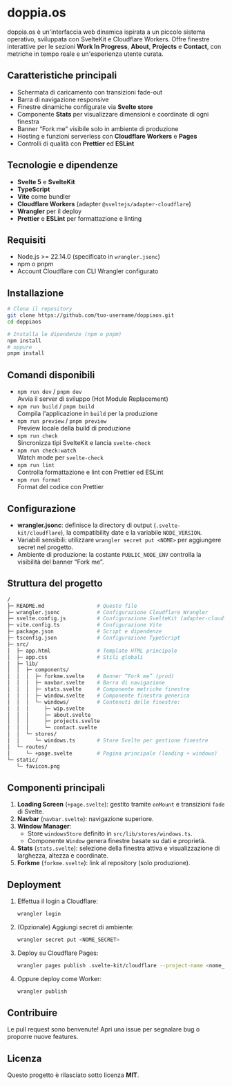# doppia.os

doppia.os è un'interfaccia web dinamica ispirata a un piccolo sistema operativo, sviluppata con SvelteKit e Cloudflare Workers. Offre finestre interattive per le sezioni **Work In Progress**, **About**, **Projects** e **Contact**, con metriche in tempo reale e un'esperienza utente curata.

## Caratteristiche principali

- Schermata di caricamento con transizioni fade-out
- Barra di navigazione responsive
- Finestre dinamiche configurate via **Svelte store**
- Componente **Stats** per visualizzare dimensioni e coordinate di ogni finestra
- Banner “Fork me” visibile solo in ambiente di produzione
- Hosting e funzioni serverless con **Cloudflare Workers** e **Pages**
- Controlli di qualità con **Prettier** ed **ESLint**

## Tecnologie e dipendenze

- **Svelte 5** e **SvelteKit**
- **TypeScript**
- **Vite** come bundler
- **Cloudflare Workers** (adapter `@sveltejs/adapter-cloudflare`)
- **Wrangler** per il deploy
- **Prettier** e **ESLint** per formattazione e linting

## Requisiti

- Node.js >= 22.14.0 (specificato in `wrangler.jsonc`)
- npm o pnpm
- Account Cloudflare con CLI Wrangler configurato

## Installazione

```bash
# Clona il repository
git clone https://github.com/tuo-username/doppiaos.git
cd doppiaos

# Installa le dipendenze (npm o pnpm)
npm install
# oppure
pnpm install
```

## Comandi disponibili

- `npm run dev` / `pnpm dev`  
  Avvia il server di sviluppo (Hot Module Replacement)
- `npm run build` / `pnpm build`  
  Compila l'applicazione in `build` per la produzione
- `npm run preview` / `pnpm preview`  
  Preview locale della build di produzione
- `npm run check`  
  Sincronizza tipi SvelteKit e lancia `svelte-check`
- `npm run check:watch`  
  Watch mode per `svelte-check`
- `npm run lint`  
  Controlla formattazione e lint con Prettier ed ESLint
- `npm run format`  
  Format del codice con Prettier

## Configurazione

- **wrangler.jsonc**: definisce la directory di output (`.svelte-kit/cloudflare`), la compatibility date e la variabile `NODE_VERSION`.
- Variabili sensibili: utilizzare `wrangler secret put <NOME>` per aggiungere secret nel progetto.
- Ambiente di produzione: la costante `PUBLIC_NODE_ENV` controlla la visibilità del banner “Fork me”.

## Struttura del progetto

```bash
/
├─ README.md                 # Questo file
├─ wrangler.jsonc            # Configurazione Cloudflare Wrangler
├─ svelte.config.js          # Configurazione SvelteKit (adapter-cloudflare)
├─ vite.config.ts            # Configurazione Vite
├─ package.json              # Script e dipendenze
├─ tsconfig.json             # Configurazione TypeScript
├─ src/
│  ├─ app.html               # Template HTML principale
│  ├─ app.css                # Stili globali
│  ├─ lib/
│  │  ├─ components/
│  │  │  ├─ forkme.svelte    # Banner “Fork me” (prod)
│  │  │  ├─ navbar.svelte    # Barra di navigazione
│  │  │  ├─ stats.svelte     # Componente metriche finestre
│  │  │  ├─ window.svelte    # Componente finestra generica
│  │  │  └─ windows/         # Contenuti delle finestre:
│  │  │     ├─ wip.svelte
│  │  │     ├─ about.svelte
│  │  │     ├─ projects.svelte
│  │  │     └─ contact.svelte
│  │  └─ stores/
│  │     └─ windows.ts       # Store Svelte per gestione finestre
│  └─ routes/
│     └─ +page.svelte        # Pagina principale (loading + windows)
└─ static/
   └─ favicon.png
```

## Componenti principali

1. **Loading Screen** (`+page.svelte`): gestito tramite `onMount` e transizioni `fade` di Svelte.
2. **Navbar** (`navbar.svelte`): navigazione superiore.
3. **Window Manager**:
   - Store `windowsStore` definito in `src/lib/stores/windows.ts`.
   - Componente `Window` genera finestre basate su dati e proprietà.
4. **Stats** (`stats.svelte`): selezione della finestra attiva e visualizzazione di larghezza, altezza e coordinate.
5. **Forkme** (`forkme.svelte`): link al repository (solo produzione).

## Deployment

1. Effettua il login a Cloudflare:

   ```bash
   wrangler login
   ```

2. (Opzionale) Aggiungi secret di ambiente:

   ```bash
   wrangler secret put <NOME_SECRET>
   ```

3. Deploy su Cloudflare Pages:

   ```bash
   wrangler pages publish .svelte-kit/cloudflare --project-name <nome_progetto>
   ```

4. Oppure deploy come Worker:

   ```bash
   wrangler publish
   ```

## Contribuire

Le pull request sono benvenute! Apri una issue per segnalare bug o proporre nuove features.

## Licenza

Questo progetto è rilasciato sotto licenza **MIT**.
